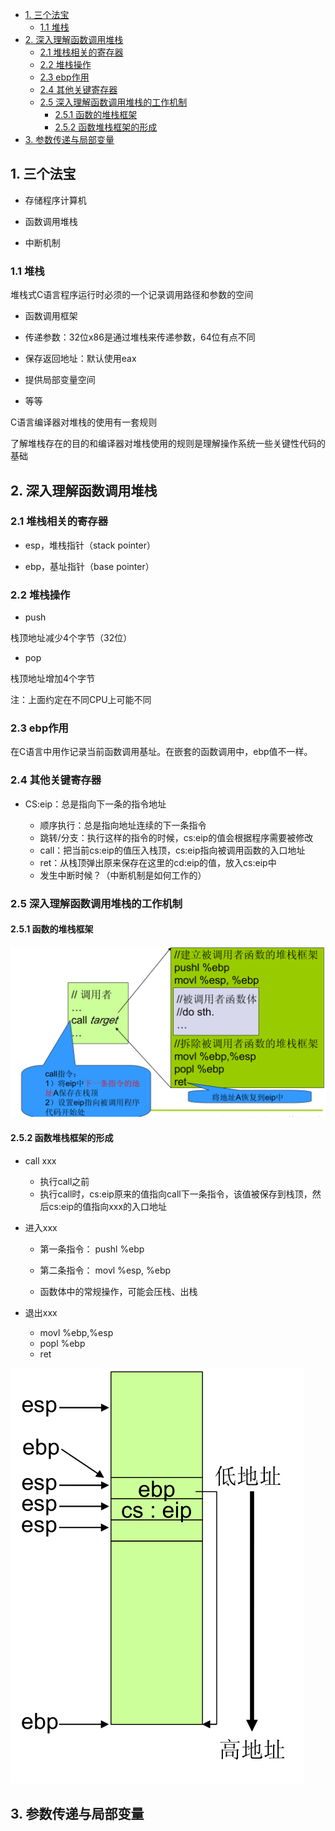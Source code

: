 
<!-- @import "[TOC]" {cmd="toc" depthFrom=1 depthTo=6 orderedList=false} -->

<!-- code_chunk_output -->

* [1. 三个法宝](#1-三个法宝)
	* [1.1 堆栈](#11-堆栈)
* [2. 深入理解函数调用堆栈](#2-深入理解函数调用堆栈)
	* [2.1 堆栈相关的寄存器](#21-堆栈相关的寄存器)
	* [2.2 堆栈操作](#22-堆栈操作)
	* [2.3 ebp作用](#23-ebp作用)
	* [2.4 其他关键寄存器](#24-其他关键寄存器)
	* [2.5 深入理解函数调用堆栈的工作机制](#25-深入理解函数调用堆栈的工作机制)
		* [2.5.1 函数的堆栈框架](#251-函数的堆栈框架)
		* [2.5.2 函数堆栈框架的形成](#252-函数堆栈框架的形成)
* [3. 参数传递与局部变量](#3-参数传递与局部变量)

<!-- /code_chunk_output -->

## 1. 三个法宝

- 存储程序计算机

- 函数调用堆栈

- 中断机制

### 1.1 堆栈

堆栈式C语言程序运行时必须的一个记录调用路径和参数的空间

- 函数调用框架

- 传递参数：32位x86是通过堆栈来传递参数，64位有点不同

- 保存返回地址：默认使用eax

- 提供局部变量空间

- 等等

C语言编译器对堆栈的使用有一套规则

了解堆栈存在的目的和编译器对堆栈使用的规则是理解操作系统一些关键性代码的基础

## 2. 深入理解函数调用堆栈

### 2.1 堆栈相关的寄存器

- esp，堆栈指针（stack pointer）

- ebp，基址指针（base pointer） 

### 2.2 堆栈操作

- push

栈顶地址减少4个字节（32位）

- pop 
 
栈顶地址增加4个字节

注：上面约定在不同CPU上可能不同


### 2.3 ebp作用

在C语言中用作记录当前函数调用基址。在嵌套的函数调用中，ebp值不一样。

### 2.4 其他关键寄存器

- CS:eip：总是指向下一条的指令地址

    - 顺序执行：总是指向地址连续的下一条指令
    - 跳转/分支：执行这样的指令的时候，cs:eip的值会根据程序需要被修改
    - call：把当前cs:eip的值压入栈顶，cs:eip指向被调用函数的入口地址
    - ret：从栈顶弹出原来保存在这里的cd:eip的值，放入cs:eip中
    - 发生中断时候？（中断机制是如何工作的）

### 2.5 深入理解函数调用堆栈的工作机制

#### 2.5.1 函数的堆栈框架

![堆栈框架](images/11.png)

#### 2.5.2 函数堆栈框架的形成

- call xxx

    - 执行call之前
    - 执行call时，cs:eip原来的值指向call下一条指令，该值被保存到栈顶，然后cs:eip的值指向xxx的入口地址

- 进入xxx

    - 第一条指令： pushl %ebp
    
    - 第二条指令： movl %esp, %ebp
    
    - 函数体中的常规操作，可能会压栈、出栈
    
- 退出xxx
    - movl %ebp,%esp
    - popl %ebp
    - ret

![对应动作示意图](images/12.png)

## 3. 参数传递与局部变量

